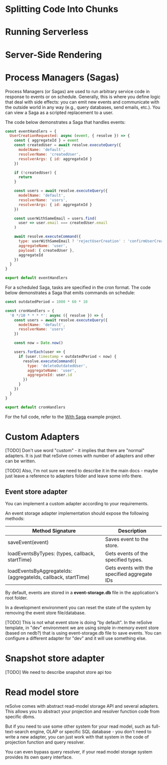 # Splitting Code Into Chunks

# Running Serverless

# Server-Side Rendering

# Process Managers (Sagas)

Process Managers (or Sagas) are used to run arbitrary service code in response to events or on schedule. Generally, this is where you define logic that deal with side effects: you can emit new events and communicate with the outside world in any way (e.g., query databases, send emails, etc.). You can view a Saga as a scripted replacement to a user.

The code below demonstrates a Saga that handles events:

<!-- prettier-ignore-start -->
[embedmd]:# (../examples/with-saga/common/sagas/user-creation.event.js /^/ /\n$/)
```js
const eventHandlers = {
  UserCreationRequested: async (event, { resolve }) => {
    const { aggregateId } = event
    const createdUser = await resolve.executeQuery({
      modelName: 'default',
      resolverName: 'createdUser',
      resolverArgs: { id: aggregateId }
    })

    if (!createdUser) {
      return
    }

    const users = await resolve.executeQuery({
      modelName: 'default',
      resolverName: 'users',
      resolverArgs: { id: aggregateId }
    })

    const userWithSameEmail = users.find(
      user => user.email === createdUser.email
    )

    await resolve.executeCommand({
      type: userWithSameEmail ? 'rejectUserCreation' : 'confirmUserCreation',
      aggregateName: 'user',
      payload: { createdUser },
      aggregateId
    })
  }
}

export default eventHandlers
```
<!-- prettier-ignore-end -->

For a scheduled Saga, tasks are specified in the cron format. The code below demonstrates a Saga that emits commands on schedule:

<!-- prettier-ignore-start -->
[embedmd]:# (../examples/with-saga/common/sagas/user-creation.cron.js /^/ /\n$/)
```js
const outdatedPeriod = 1000 * 60 * 10

const cronHandlers = {
  '0 */10 * * * *': async ({ resolve }) => {
    const users = await resolve.executeQuery({
      modelName: 'default',
      resolverName: 'users'
    })

    const now = Date.now()

    users.forEach(user => {
      if (user.timestamp + outdatedPeriod < now) {
        resolve.executeCommand({
          type: 'deleteOutdatedUser',
          aggregateName: 'user',
          aggregateId: user.id
        })
      }
    })
  }
}

export default cronHandlers
```
<!-- prettier-ignore-end -->

For the full code, refer to the [With Saga](https://github.com/reimagined/resolve/tree/dev/examples/with-saga) example project.

# Custom Adapters

[TODO] Don't use word "custom" - it implies that there are "normal" adapters.
It is just that reSolve comes with number of adapters and other can be written.

[TODO] Also, I'm not sure we need to describe it in the main docs - maybe just leave a reference to adapters folder and
leave some info there.

## Event store adapter

You can implement a custom adapter according to your requirements.

An event storage adapter implementation should expose the following methods:

| Method Signature                                              | Description                                  |
| ------------------------------------------------------------- | -------------------------------------------- |
| saveEvent(event)                                              | Saves event to the store.                    |
| loadEventsByTypes: (types, callback, startTime)               | Gets events of the specified types.          |
| loadEventsByAggregateIds: (aggregateIds, callback, startTime) | Gets events with the specified aggregate IDs |

By default, events are stored in a **event-storage.db** file in the application's root folder.

In a development environment you can reset the state of the system by removing the event store file/database.

[TODO] This is not what event store is doing "by default". In the reSolve template, in "dev" environment we are using simple in-memory event store
(based on nedb?) that is using event-storage.db file to save events. You can configure a different adapter for "dev" and it will use something else.

# Snapshot store adapter

[TODO] We need to describe snapshot store api too

# Read model store

reSolve comes with abstract read-model storage API and several adapters. This allows you to abstract your projection and resolver function code from specific dbms.

But if you need to use some other system for your read model, such as full-text-search engine, OLAP or specific SQL database - you don't need to write a new adapter, you can just work with that system in the code of projection function and query resolver.

You can even bypass query resolver, if your read model storage system provides its own query interface.
